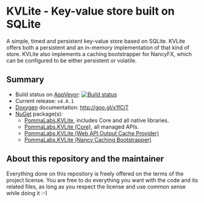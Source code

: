 KVLite - Key-value store built on SQLite
========================================

A simple, timed and persistent key-value store based on SQLite. KVLite offers both a persistent and an in-memory implementation of that kind of store. KVLite also implements a caching bootstrapper for NancyFX, which can be configured to be either persistent or volatile.

## Summary ##

* Build status on [AppVeyor](https://ci.appveyor.com): [![Build status](https://ci.appveyor.com/api/projects/status/362eo5bmrbtjp203)](https://ci.appveyor.com/project/pomma89/kvlite)
* Current release: `v4.0.1`
* [Doxygen](http://www.stack.nl/~dimitri/doxygen/index.html) documentation: http://goo.gl/x1fCjT
* [NuGet](https://www.nuget.org) package(s):
    + [PommaLabs.KVLite](https://www.nuget.org/packages/PommaLabs.KVLite/), includes Core and all native libraries.
    + [PommaLabs.KVLite (Core)](https://www.nuget.org/packages/PommaLabs.KVLite.Core/), all managed APIs.
    + [PommaLabs.KVLite (Web API Output Cache Provider)](https://www.nuget.org/packages/PommaLabs.KVLite.WebApi/)
    + [PommaLabs.KVLite (Nancy Caching Bootstrapper)](https://www.nuget.org/packages/PommaLabs.KVLite.Nancy/)

## About this repository and the maintainer ##

Everything done on this repository is freely offered on the terms of the project license. You are free to do everything you want with the code and its related files, as long as you respect the license and use common sense while doing it :-)